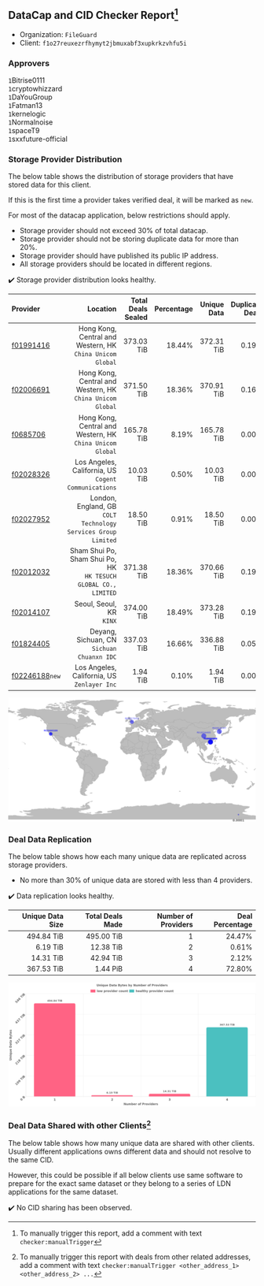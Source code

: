 ## DataCap and CID Checker Report[^1]
 - Organization: `FileGuard`
 - Client: `f1o27reuxezrfhymyt2jbmuxabf3xupkrkzvhfu5i`
### Approvers
`1`Bitrise0111<br/>`1`cryptowhizzard<br/>`1`DaYouGroup<br/>`1`Fatman13<br/>`1`kernelogic<br/>`1`Normalnoise<br/>`1`spaceT9<br/>`1`sxxfuture-official

### Storage Provider Distribution
The below table shows the distribution of storage providers that have stored data for this client.

If this is the first time a provider takes verified deal, it will be marked as `new`.

For most of the datacap application, below restrictions should apply.
 - Storage provider should not exceed 30% of total datacap.
 - Storage provider should not be storing duplicate data for more than 20%.
 - Storage provider should have published its public IP address.
 - All storage providers should be located in different regions.

✔️ Storage provider distribution looks healthy.

| Provider                                                    |                                                           Location | Total Deals Sealed | Percentage | Unique Data | Duplicate Deals |
| :---------------------------------------------------------- | -----------------------------------------------------------------: | -----------------: | ---------: | ----------: | --------------: |
| [f01991416](https://filfox.info/en/address/f01991416)       |       Hong Kong, Central and Western, HK<br/>`China Unicom Global` |         373.03 TiB |     18.44% |  372.31 TiB |           0.19% |
| [f02006691](https://filfox.info/en/address/f02006691)       |       Hong Kong, Central and Western, HK<br/>`China Unicom Global` |         371.50 TiB |     18.36% |  370.91 TiB |           0.16% |
| [f0685706](https://filfox.info/en/address/f0685706)         |       Hong Kong, Central and Western, HK<br/>`China Unicom Global` |         165.78 TiB |      8.19% |  165.78 TiB |           0.00% |
| [f02028326](https://filfox.info/en/address/f02028326)       |            Los Angeles, California, US<br/>`Cogent Communications` |          10.03 TiB |      0.50% |   10.03 TiB |           0.00% |
| [f02027952](https://filfox.info/en/address/f02027952)       |   London, England, GB<br/>`COLT Technology Services Group Limited` |          18.50 TiB |      0.91% |   18.50 TiB |           0.00% |
| [f02012032](https://filfox.info/en/address/f02012032)       | Sham Shui Po, Sham Shui Po, HK<br/>`HK TESUCH GLOBAL CO., LIMITED` |         371.38 TiB |     18.36% |  370.66 TiB |           0.19% |
| [f02014107](https://filfox.info/en/address/f02014107)       |                                        Seoul, Seoul, KR<br/>`KINX` |         374.00 TiB |     18.49% |  373.28 TiB |           0.19% |
| [f01824405](https://filfox.info/en/address/f01824405)       |                      Deyang, Sichuan, CN<br/>`Sichuan Chuanxn IDC` |         337.03 TiB |     16.66% |  336.88 TiB |           0.05% |
| [f02246188](https://filfox.info/en/address/f02246188)`new`  |                     Los Angeles, California, US<br/>`Zenlayer Inc` |           1.94 TiB |      0.10% |    1.94 TiB |           0.00% |

<img src="https://raw.githubusercontent.com/data-preservation-programs/filplus-checker-assets/main/filecoin-project/filecoin-plus-large-datasets/issues/1711/1689463061501.png"/>

### Deal Data Replication
The below table shows how each many unique data are replicated across storage providers.

- No more than 30% of unique data are stored with less than 4 providers.

✔️ Data replication looks healthy.

| Unique Data Size | Total Deals Made | Number of Providers | Deal Percentage |
| ---------------: | ---------------: | ------------------: | --------------: |
|       494.84 TiB |       495.00 TiB |                   1 |          24.47% |
|         6.19 TiB |        12.38 TiB |                   2 |           0.61% |
|        14.31 TiB |        42.94 TiB |                   3 |           2.12% |
|       367.53 TiB |         1.44 PiB |                   4 |          72.80% |

<img src="https://raw.githubusercontent.com/data-preservation-programs/filplus-checker-assets/main/filecoin-project/filecoin-plus-large-datasets/issues/1711/1689463062358.png"/>

### Deal Data Shared with other Clients[^3]
The below table shows how many unique data are shared with other clients.
Usually different applications owns different data and should not resolve to the same CID.

However, this could be possible if all below clients use same software to prepare for the exact same dataset or they belong to a series of LDN applications for the same dataset.

✔️ No CID sharing has been observed.

[^1]: To manually trigger this report, add a comment with text `checker:manualTrigger`

[^2]: Deals from those addresses are combined into this report as they are specified with `checker:manualTrigger`

[^3]: To manually trigger this report with deals from other related addresses, add a comment with text `checker:manualTrigger <other_address_1> <other_address_2> ...`

